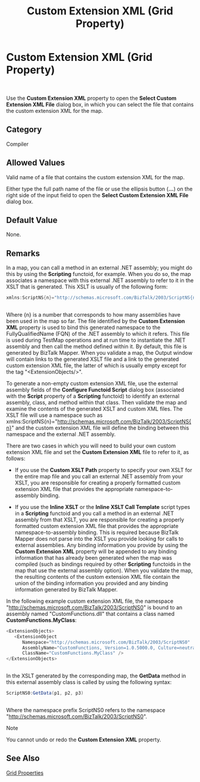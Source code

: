 ﻿---
title: Custom Extension XML (Grid Property)
TOCTitle: Custom Extension XML (Grid Property)
ms:assetid: 0e00f1d4-f77c-4ce5-923c-ef9ca70802c2
ms:mtpsurl: https://msdn.microsoft.com/library/Aa547368(v=BTS.80)
ms:contentKeyID: 51526219
ms.date: 08/30/2017
mtps_version: v=BTS.80
---

# Custom Extension XML (Grid Property)

 

Use the **Custom Extension XML** property to open the **Select Custom Extension XML File** dialog box, in which you can select the file that contains the custom extension XML for the map.

## Category

Compiler

## Allowed Values

Valid name of a file that contains the custom extension XML for the map.

Either type the full path name of the file or use the ellipsis button (**...**) on the right side of the input field to open the **Select Custom Extension XML File** dialog box.

## Default Value

None.

## Remarks

In a map, you can call a method in an external .NET assembly; you might do this by using the **Scripting** functoid, for example. When you do so, the map associates a namespace with this external .NET assembly to refer to it in the XSLT that is generated. This XSLT is usually of the following form:

```C#
xmlns:ScriptNS{n}="http://schemas.microsoft.com/BizTalk/2003/ScriptNS{n}"  
  
```

Where {n} is a number that corresponds to how many assemblies have been used in the map so far. The file identified by the **Custom Extension XML** property is used to bind this generated namespace to the FullyQualifiedName (FQN) of the .NET assembly to which it refers. This file is used during TestMap operations and at run time to instantiate the .NET assembly and then call the method defined within it. By default, this file is generated by BizTalk Mapper. When you validate a map, the Output window will contain links to the generated XSLT file and a link to the generated custom extension XML file, the latter of which is usually empty except for the tag "\<ExtensionObjects/\>".

To generate a non-empty custom extension XML file, use the external assembly fields of the **Configure Functoid Script** dialog box (associated with the **Script** property of a **Scripting** functoid) to identify an external assembly, class, and method within that class. Then validate the map and examine the contents of the generated XSLT and custom XML files. The XSLT file will use a namespace such as xmlns:ScriptNS{n}="http://schemas.microsoft.com/BizTalk/2003/ScriptNS{n}" and the custom extension XML file will define the binding between this namespace and the external .NET assembly.

There are two cases in which you will need to build your own custom extension XML file and set the **Custom Extension XML** file to refer to it, as follows:

  - If you use the **Custom XSLT Path** property to specify your own XSLT for the entire map file and you call an external .NET assembly from your XSLT, you are responsible for creating a properly formatted custom extension XML file that provides the appropriate namespace-to-assembly binding.

  - If you use the **Inline XSLT** or the **Inline XSLT Call Template** script types in a **Scripting** functoid and you call a method in an external .NET assembly from that XSLT, you are responsible for creating a properly formatted custom extension XML file that provides the appropriate namespace-to-assembly binding. This is required because BizTalk Mapper does not parse into the XSLT you provide looking for calls to external assemblies. Any binding information you provide by using the **Custom Extension XML** property will be appended to any binding information that has already been generated when the map was compiled (such as bindings required by other **Scripting** functoids in the map that use the external assembly option). When you validate the map, the resulting contents of the custom extension XML file contain the union of the binding information you provided and any binding information generated by BizTalk Mapper.

In the following example custom extension XML file, the namespace "http://schemas.microsoft.com/BizTalk/2003/ScriptNS0" is bound to an assembly named "CustomFunctions.dll" that contains a class named **CustomFunctions.MyClass**:

```C#
<ExtensionObjects>  
   <ExtensionObject  
      Namespace="http://schemas.microsoft.com/BizTalk/2003/ScriptNS0"  
      AssemblyName="CustomFunctions, Version=1.0.5000.0, Culture=neutral, PublicKeyToken=b77a5c561934e089"  
      ClassName="CustomFunctions.MyClass" />  
</ExtensionObjects>  
  
```

In the XSLT generated by the corresponding map, the **GetData** method in this external assembly class is called by using the following syntax:

```C#
ScriptNS0:GetData(p1, p2, p3)  
  
```

Where the namespace prefix ScriptNS0 refers to the namespace "http://schemas.microsoft.com/BizTalk/2003/ScriptNS0".


> [!NOTE]
> <P>You cannot undo or redo the <STRONG>Custom Extension XML</STRONG> property.</P>



## See Also

[Grid Properties](grid-properties.md)

